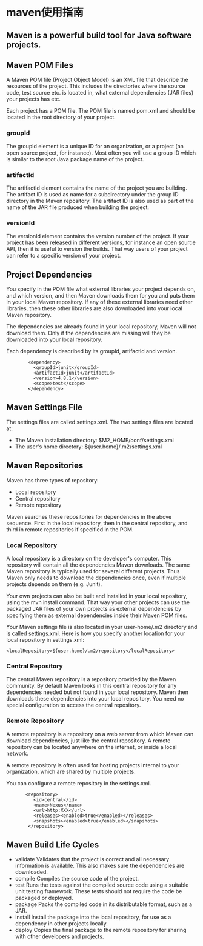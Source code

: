 # maven使用指南

## Maven is a powerful build tool for Java software projects.

## Maven POM Files
A Maven POM file (Project Object Model) is an XML file that describe the resources of the project. 
This includes the directories where the source code, test source etc. is located in,
what external dependencies (JAR files) your projects has etc.

Each project has a POM file. The POM file is named pom.xml and should be located in the root directory of your project. 

### groupId
The groupId element is a unique ID for an organization, or a project (an open source project, for instance).
Most often you will use a group ID which is similar to the root Java package name of the project. 

### artifactId
The artifactId element contains the name of the project you are building.
The artifact ID is used as name for a subdirectory under the group ID directory in the Maven repository. 
The artifact ID is also used as part of the name of the JAR file produced when building the project.

### versionId
The versionId element contains the version number of the project.
If your project has been released in different versions, 
for instance an open source API, then it is useful to version the builds. 
That way users of your project can refer to a specific version of your project. 

## Project Dependencies
You specify in the POM file what external libraries your project depends on, and which version, 
and then Maven downloads them for you and puts them in your local Maven repository. 
If any of these external libraries need other libraries, then these other libraries are also downloaded into your local Maven repository.
 
The dependencies are already found in your local repository, Maven will not download them. 
Only if the dependencies are missing will they be downloaded into your local repository.
 
Each dependency is described by its groupId, artifactId and version.

            <dependency>
              <groupId>junit</groupId>
              <artifactId>junit</artifactId>
              <version>4.8.1</version>
              <scope>test</scope>
            </dependency>
        
## Maven Settings File

The settings files are called settings.xml. The two settings files are located at:

- The Maven installation directory: $M2_HOME/conf/settings.xml
- The user's home directory: ${user.home}/.m2/settings.xml

## Maven Repositories

Maven has three types of repository:

- Local repository
- Central repository
- Remote repository

Maven searches these repositories for dependencies in the above sequence. First in the local repository, 
then in the central repository, and third in remote repositories if specified in the POM.

### Local Repository
A local repository is a directory on the developer's computer. 
This repository will contain all the dependencies Maven downloads. 
The same Maven repository is typically used for several different projects.
Thus Maven only needs to download the dependencies once, even if multiple projects depends on them (e.g. Junit).

Your own projects can also be built and installed in your local repository, using the mvn install command. 
That way your other projects can use the packaged JAR files of your own projects as external dependencies 
by specifying them as external dependencies inside their Maven POM files.

Your Maven settings file is also located in your user-home/.m2 directory and is called settings.xml. 
Here is how you specify another location for your local repository in settings.xml:

    <localRepository>${user.home}/.m2/repository</localRepository>
   
### Central Repository
The central Maven repository is a repository provided by the Maven community.
By default Maven looks in this central repository for any dependencies needed but not found in your local repository.
Maven then downloads these dependencies into your local repository. 
You need no special configuration to access the central repository.

### Remote Repository
A remote repository is a repository on a web server from which Maven can download dependencies, 
just like the central repository. A remote repository can be located anywhere on the internet, or inside a local network.

A remote repository is often used for hosting projects internal to your organization, which are shared by multiple projects.

You can configure a remote repository in the settings.xml.

           <repository>
              <id>central</id>
              <name>Nexus</name>
              <url>http:XXX</url>
              <releases><enabled>true</enabled></releases>
              <snapshots><enabled>true</enabled></snapshots>
            </repository>

## Maven Build Life Cycles

- validate	Validates that the project is correct and all necessary information is available. This also makes sure the dependencies are downloaded.
- compile	Compiles the source code of the project.
- test	Runs the tests against the compiled source code using a suitable unit testing framework. These tests should not require the code be packaged or deployed.
- package	Packs the compiled code in its distributable format, such as a JAR.
- install	Install the package into the local repository, for use as a dependency in other projects locally.
- deploy	Copies the final package to the remote repository for sharing with other developers and projects.


